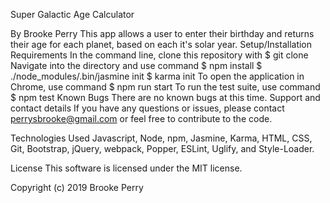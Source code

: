 Super Galactic Age Calculator

By Brooke Perry
This app allows a user to enter their birthday and returns their age for each planet, based on each it's solar year.
Setup/Installation Requirements
In the command line, clone this repository with
$ git clone
Navigate into the directory and use command
$ npm install
$ ./node_modules/.bin/jasmine init
$ karma init
To open the application in Chrome, use command
$ npm run start
To run the test suite, use command
$ npm test
Known Bugs
There are no known bugs at this time.
Support and contact details
If you have any questions or issues, please contact perrysbrooke@gmail.com or feel free to contribute to the code.

Technologies Used
Javascript, Node, npm, Jasmine, Karma, HTML, CSS, Git, Bootstrap, jQuery, webpack, Popper, ESLint, Uglify, and Style-Loader.

License
This software is licensed under the MIT license.

Copyright (c) 2019 Brooke Perry

<!-- Determines how many years a user has left to live on each planet… (yikes!) To do this, the application will have to calculate the user’s life expectancy. You can determine average life expectancy as you see fit. A simple way to do this would be to have the user input the average life expectancy for their demographic. A more involved way to do this would be to collect other information from the user (e.g. lifestyle, country of residence, activity level, etc.) to determine their life expectancy.
If a user has already surpassed the average life expectancy, return the number of years they have lived past the life expectancy. -->
